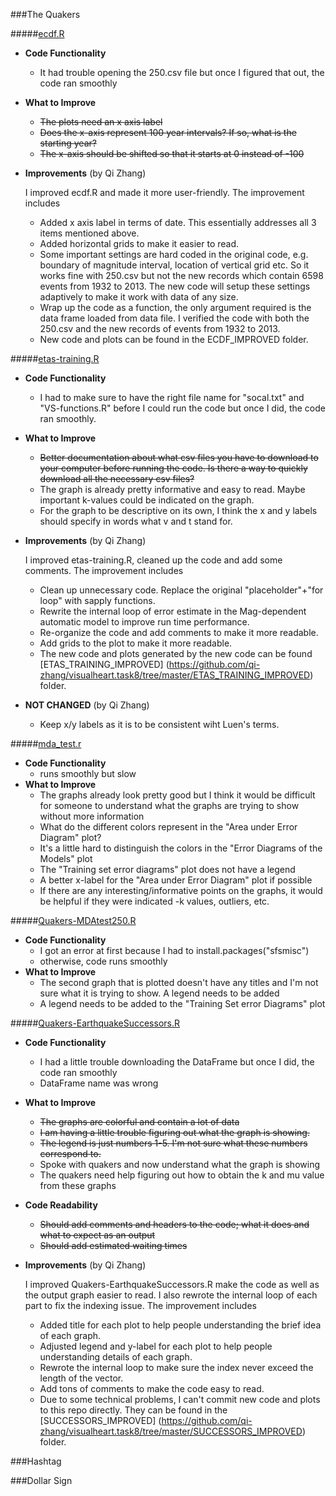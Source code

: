 ###The Quakers

#####[ecdf.R](https://github.com/SunnySunnia/TheQuakers/blob/master/ECDF/ecdf.R)
  - **Code Functionality**
    - It had trouble opening the 250.csv file but once I figured that out, the code ran smoothly
  - **What to Improve**
    - <del>The plots need an x axis label
    - <del>Does the x-axis represent 100 year intervals? If so, what is the starting year?
    - <del>The x-axis should be shifted so that it starts at 0 instead of -100
  - **Improvements** (by Qi Zhang)

    I improved ecdf.R and made it more user-friendly. The improvement includes
    - Added x axis label in terms of date. This essentially addresses all 3 items mentioned above.
    - Added horizontal grids to make it easier to read.
    - Some important settings are hard coded in the original code, e.g. boundary of magnitude interval, location of vertical grid etc. So it works fine with 250.csv but not the new records which contain 6598 events from 1932 to 2013. The new code will setup these settings adaptively to make it work with data of any size.
    - Wrap up the code as a function, the only argument required is the data frame loaded from data file. I verified the code with both the 250.csv and the new records of events from 1932 to 2013.
    - New code and plots can be found in the ECDF_IMPROVED folder.

#####[etas-training.R](https://github.com/SunnySunnia/TheQuakers/blob/master/MDA/etas-training.R)
  - **Code Functionality**
    - I had to make sure to have the right file name for "socal.txt" and "VS-functions.R" before I could run the code but once I did, the code ran smoothly. 
  - **What to Improve**
      - <del>Better documentation about what csv files you have to download to your computer before running the code. Is there a way to quickly download all the necessary csv files?
      - The graph is already pretty informative and easy to read. Maybe important k-values could be indicated on the graph.
      - For the graph to be descriptive on its own, I think the x and y labels should specify in words what v and t stand for. 
  - **Improvements** (by Qi Zhang)

    I improved etas-training.R, cleaned up the code and add some comments. The improvement includes
    - Clean up unnecessary code. Replace the original "placeholder"+"for loop" with sapply functions.
    - Rewrite the internal loop of error estimate in the Mag-dependent automatic model to improve run time performance.
    - Re-organize the code and add comments to make it more readable.
    - Add grids to the plot to make it more readable. 
    - The new code and plots generated by the new code can be found [ETAS_TRAINING_IMPROVED] (https://github.com/qi-zhang/visualheart.task8/tree/master/ETAS_TRAINING_IMPROVED) folder.
  - **NOT CHANGED** (by Qi Zhang)
    - Keep x/y labels as it is to be consistent wiht Luen's terms.

#####[mda_test.r](https://github.com/SunnySunnia/TheQuakers/blob/master/MDA/mda_test.r)
  - **Code Functionality**
    - runs smoothly but slow
  - **What to Improve**
    - The graphs already look pretty good but I think it would be difficult for someone to understand what the graphs are trying to show without more information
    - What do the different colors represent in the "Area under Error Diagram" plot?
    - It's a little hard to distinguish the colors in the "Error Diagrams of the Models" plot
    - The "Training set error diagrams" plot does not have a legend
    - A better x-label for the "Area under Error Diagram" plot if possible
    - If there are any interesting/informative points on the graphs, it would be helpful if they were indicated
      -k values, outliers, etc. 

#####[Quakers-MDAtest250.R](https://github.com/SunnySunnia/TheQuakers/blob/master/MDA/Quakers-MDAtest250.R)
  - **Code Functionality**
    - I got an error at first because I had to install.packages("sfsmisc")
    - otherwise, code runs smoothly
  - **What to Improve**
    - The second graph that is plotted doesn't have any titles and I'm not sure what it is trying to show. A legend needs to be added
    - A legend needs to be added to the "Training Set error Diagrams" plot

#####[Quakers-EarthquakeSuccessors.R](https://github.com/SunnySunnia/TheQuakers/blob/master/Successors/Quakers-EarthquakeSuccessors.R)
  - **Code Functionality**
    - I had a little trouble downloading the DataFrame but once I did, the code ran smoothly
    - DataFrame name was wrong
  - **What to Improve**
    - <del>The graphs are colorful and contain a lot of data
    - <del>I am having a little trouble figuring out what the graph is showing. 
    - <del>The legend is just numbers 1-5. I'm not sure what these numbers correspond to.
    - Spoke with quakers and now understand what the graph is showing
    - The quakers need help figuring out how to obtain the k and mu value from these graphs
  - **Code Readability**
    - <del>Should add comments and headers to the code; what it does and what to expect as an output
    - <del>Should add estimated waiting times
  - **Improvements** (by Qi Zhang)

    I improved Quakers-EarthquakeSuccessors.R make the code as well as the output graph easier to read. I also rewrote the internal loop of each part to fix the indexing issue. The improvement includes
    - Added title for each plot to help people understanding the brief idea of each graph.
    - Adjusted legend and y-label for each plot to help people understanding details of each graph.
    - Rewrote the internal loop to make sure the index never exceed the length of the vector.
    - Add tons of comments to make the code easy to read.
    - Due to some technical problems, I can't commit new code and plots to this repo directly. They can be found in the [SUCCESSORS_IMPROVED] (https://github.com/qi-zhang/visualheart.task8/tree/master/SUCCESSORS_IMPROVED) folder.  

###Hashtag

###Dollar Sign
